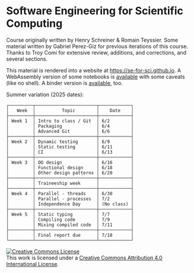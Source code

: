 # Software Engineering for Scientific Computing

Course originally written by Henry Schreiner & Romain Teyssier. Some material
written by Gabriel Perez-Giz for previous iterations of this course. Thanks to
Troy Comi for extensive review, additions, and corrections, and several
sections.

This material is rendered into a website at <https://se-for-sci.github.io>. A
WebAssembly version of some notebooks is
[available](https://se-for-sci.github.io/live) with some caveats (like no
shell). A binder version is
[available](https://mybinder.org/v2/gh/se-for-sci/se-for-sci.github.io/main?urlpath=lab),
too.

Summer variation (2025 dates):

```
┌─────────┬───────────────────────┬────────────┐
│   Week  │          Topic        │    Date    │
├─────────┼───────────────────────┼────────────┤
│ Week 1  │ Intro to class / Git  │ 6/2        │
│         │ Packaging             │ 6/4        │
│         │ Advanced Git          │ 6/6        │
├─────────┼───────────────────────┼────────────┤
│ Week 2  │ Dynamic testing       │ 6/9        │
│         │ Static testing        │ 6/11       │
│         │ CI                    │ 6/13       │
├─────────┼───────────────────────┼────────────┤
│ Week 3  │ OO design             │ 6/16       │
│         │ Functional design     │ 6/18       │
│         │ Other design patterns │ 6/20       │
├─────────┼───────────────────────┼────────────┤
│         │ Traineeship week      │            │
├─────────┼───────────────────────┼────────────┤
│ Week 4  │ Parallel - threads    │ 6/30       │
│         │ Parallel - processes  │ 7/2        │
│         │ Independence Day      │ (No class) │
├─────────┼───────────────────────┼────────────┤
│ Week 5  │ Static typing         │ 7/7        │
│         │ Compiling code        │ 7/9        │
│         │ Mixing compiled code  │ 7/11       │
├─────────┼───────────────────────┼────────────┤
│         │ Final report due      │ 7/18       │
└─────────┴───────────────────────┴────────────┘
```

<a rel="license" href="http://creativecommons.org/licenses/by/4.0/"><img alt="Creative Commons License" style="border-width:0" src="https://i.creativecommons.org/l/by/4.0/88x31.png" /></a><br />This
work is licensed under a
<a rel="license" href="http://creativecommons.org/licenses/by/4.0/">Creative
Commons Attribution 4.0 International License</a>.
